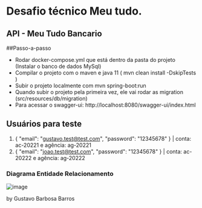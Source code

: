 # Desafio técnico Meu tudo.

## API - Meu Tudo Bancario

##Passo-a-passo

- Rodar docker-compose.yml que está dentro da pasta do projeto (Instalar o banco de dados MySql)
- Compilar o projeto com o maven e java 11 ( mvn clean install -DskipTests )
- Subir o projeto localmente com mvn spring-boot:run
- Quando subir o projeto pela primeira vez, ele vai rodar as migration (src/resources/db/migration)
- Para acessar o swagger-ui: http://localhost:8080/swagger-ui/index.html

## Usuários para teste

1. { "email": "gustavo.test@test.com", "password": "12345678" } | conta: ac-20221 e agência: ag-20221
2. { "email": "joao.test@test.com", "password": "12345678" } | conta: ac-20222 e agência: ag-20222

### Diagrama Entidade Relacionamento

![image](https://i.ibb.co/VMrm3wB/meutudo.png)


by Gustavo Barbosa Barros